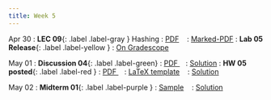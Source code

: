 ```yaml
---
title: Week 5
---
```


Apr 30
: **LEC 09**{: .label .label-gray } Hashing
  : [PDF](lectures/09-hashing/Lec09.pdf) &nbsp;&nbsp;
  : [Marked-PDF](lectures/09-hashing/Lec09-marked.pdf)
: **Lab 05 Release**{: .label .label-yellow } 
  : [On Gradescope](#)

May 01
: **Discussion 04**{: .label .label-green}
  : [PDF ](discussion/discussion-04.pdf) &nbsp;&nbsp;
  : [Solution](discussion/discussion-04-marked.pdf)
: **HW 05 posted**{: .label .label-red }
  : [PDF ](homeworks/HW05/HW05.pdf) &nbsp;&nbsp;
  : [LaTeX template](homeworks/HW05/template.zip) &nbsp;&nbsp;
  : [Solution](homeworks/HW05/HW05-solution.pdf)

May 02
: **Midterm 01**{: .label .label-purple }
  : [Sample](Sample-Exam/MT1-sample.pdf) &nbsp;&nbsp;
  : [Solution](Sample-Exam/MT1-sample-solution.pdf) 


